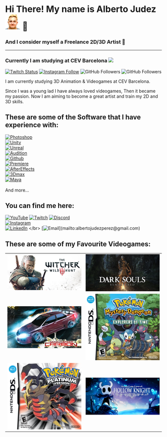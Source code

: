 # Hi There! My name is Alberto Judez [<img src="https://github.com/Superpila92/Superpila92/blob/main/carapolla.jpg" width=48>](https://www.cevbarcelona.com/) 👋 
### And I consider myself a Freelance 2D/3D Artist 🗿
---
### Currently I am studying at CEV Barcelona  [<img src="https://www.cevbarcelona.com/wp-content/uploads/2018/08/favicon.png" width=48>](https://www.cevbarcelona.com/)

[![Twitch Status](https://img.shields.io/twitch/status/Superpila92?style=social)](https://twitch.com/Superpila92)
[![Instagram Follow](https://img.shields.io/twitter/follow/Cortapixas44?style=social)](https://twitter.com/Cortapixas44)
![GitHub Followers](https://img.shields.io/github/followers/Superpila92?style=social)
![GitHub Followers](https://img.shields.io/github/stars/Superpila92?style=social)

I am currently studying 3D Animation & Videogames at CEV Barcelona.

Since I was a young lad I have always loved videogames, Then it became my passion.
Now I am aiming to become a great artist and train my 2D and 3D skills.

## These are some of the Software that I have experience with:

[![Photoshop](https://img.shields.io/badge/Adobe_Photoshop-7F7AC9?style=for-the-badge&logo=adobephotoshop&logoColor=white&labelColor=262076)]()
<br>
[![Unity](https://img.shields.io/badge/Unity-999999?style=for-the-badge&logo=unity&logoColor=white&labelColor=101010)]()
<br>
[![Unreal](https://img.shields.io/badge/Unreal-999999?style=for-the-badge&logo=unrealengine&logoColor=white&labelColor=101010)]()
<br>
[![Audition](https://img.shields.io/badge/Adobe_Audition-7F7AC9?style=for-the-badge&logo=adobeaudition&logoColor=white&labelColor=262076)]()
<br>
[![Github](https://img.shields.io/badge/Github_Desktop-EA84E8?style=for-the-badge&logo=github&logoColor=white&labelColor=871585)]()
<br>
[![Premiere](https://img.shields.io/badge/Adobe_Premiere-7F7AC9?style=for-the-badge&logo=adobepremierepro&logoColor=white&labelColor=262076)]()
<br>
[![AfterEffects](https://img.shields.io/badge/Adobe_After_Effects-7F7AC9?style=for-the-badge&logo=adobeaftereffects&logoColor=white&labelColor=262076)]()
<br>
[![3Dmax](https://img.shields.io/badge/3Dmax-999999?style=for-the-badge&logo=3dmaxy&logoColor=white&labelColor=101010)]()
<br>
[![Maya](https://img.shields.io/badge/Maya-999999?style=for-the-badge&logo=mayay&logoColor=white&labelColor=101010)]()
<br>
</br>
And more...

## You can find me here:

[![YouTube](https://img.shields.io/badge/YouTube-Superpila92-FF0000?style=for-the-badge&logo=youtube&logoColor=white&labelColor=101010)]([[https://youtube.com/Superpila92](https://www.youtube.com/channel/UCbormbSIFkjLFpqXghftzhQ)](https://www.youtube.com/channel/UCbormbSIFkjLFpqXghftzhQ))
[![Twitch](https://img.shields.io/badge/Twitch-Superpila92-9146FF?style=for-the-badge&logo=twitch&logoColor=white&labelColor=101010)](https://twitch.tv/Superpila92)
[![Discord](https://img.shields.io/badge/Discord-Superpila92-5865F2?style=for-the-badge&logo=discord&logoColor=white&labelColor=101010)](https://Superpila92.com/discord)
</br>
[![Instagram](https://img.shields.io/badge/Instagram-@Cortapixas44-E4405F?style=for-the-badge&logo=instagram&logoColor=white&labelColor=101010)](https://instagram.com/Cortapixas44)
</br>
[![LinkedIn](https://img.shields.io/badge/LinkedIn-Alberto_Judez-0077B5?style=for-the-badge&logo=linkedin&logoColor=white&labelColor=101010)]([https://www.linkedin.com/in/albertojudez](https://es.linkedin.com/in/alberto-judez-08467a199/es?trk=people-guest_people_search-card))
</br>
[![Email](https://img.shields.io/badge/albertojudezperez@gmail.com-email_personal_(respuesta_lenta)-D14836?style=for-the-badge&logo=gmail&logoColor=white&labelColor=101010)](mailto:albertojudezperez@gmail.com)

## These are some of my Favourite Videogames:

<table style="width:100%">
  <tr>
  <td>
	<a href="https://en.bandainamcoent.eu/dark-souls/dark-souls">
  		<img src="https://github.com/Superpila92/Github_AlbertoJudez_2A/blob/main/Witcher%203.jpg">
	</a>
	</td>
  <td>
	<a href="https://www.labyrinthinegame.com/">
  		<img src="https://github.com/Superpila92/Github_AlbertoJudez_2A/blob/main/darksouls.jpg">
	</a>
	</td>
  </tr>
  <tr>
  <td>
	<a href="https://www.ea.com/es-es/games/need-for-speed/need-for-speed-carbon">
  		<img src="https://github.com/Superpila92/Github_AlbertoJudez_2A/blob/main/nfs.jpg">
	</a>
	</td>
	<td>
	<a href="https://bulbapedia.bulbagarden.net/wiki/Pok%C3%A9mon_Mystery_Dungeon:_Explorers_of_Time_and_Explorers_of_Darkness">
  		<img src="https://github.com/Superpila92/Github_AlbertoJudez_2A/blob/main/Pokemon-mystery-dungeon-explorers-of-time.jpg">
	</a>
	</td>
	</td>
    </tr>
    <tr>
    <td>
	<a href="https://pokemon.fandom.com/es/wiki/Pok%C3%A9mon_Platino">
  		<img src="https://github.com/Superpila92/Github_AlbertoJudez_2A/blob/main/pokplat.jpg">
	</a>
	</td>
	<td>
	<a href="https://www.teamcherry.com.au/">
  		<img src="https://github.com/Superpila92/Github_AlbertoJudez_2A/blob/main/hollow.jpg">
	</a>
  </tr>
</table>


